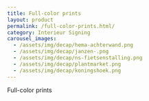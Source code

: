 ```yaml
---
title: Full-color prints
layout: product
permalink: /full-color-prints.html/
category: Interieur Signing
carousel_images:
  - /assets/img/decap/hema-achterwand.png
  - /assets/img/decap/janzen-.png
  - /assets/img/decap/ns-fietsenstalling.png
  - /assets/img/decap/plantmarket.png
  - /assets/img/decap/koningshoek.png
---
```


Full-color prints

